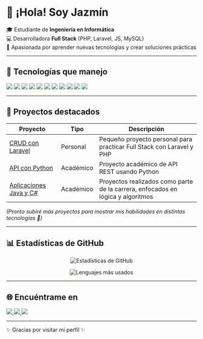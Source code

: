 # 👋 ¡Hola! Soy Jazmín  

🎓 Estudiante de **Ingeniería en Informática**  
💻 Desarrolladora **Full Stack** (PHP, Laravel, JS, MySQL)  
🚀 Apasionada por aprender nuevas tecnologías y crear soluciones prácticas  

---

## 🚀 Tecnologías que manejo

<p align="left">
  <img src="https://img.shields.io/badge/PHP-777BB4?style=for-the-badge&logo=php&logoColor=white"/>
  <img src="https://img.shields.io/badge/Laravel-FF2D20?style=for-the-badge&logo=laravel&logoColor=white"/>
  <img src="https://img.shields.io/badge/Python-3776AB?style=for-the-badge&logo=python&logoColor=white"/>
  <img src="https://img.shields.io/badge/Java-007396?style=for-the-badge&logo=java&logoColor=white"/>
  <img src="https://img.shields.io/badge/C%23-239120?style=for-the-badge&logo=c-sharp&logoColor=white"/>
  <img src="https://img.shields.io/badge/JavaScript-F7DF1E?style=for-the-badge&logo=javascript&logoColor=black"/>
  <img src="https://img.shields.io/badge/HTML5-E34F26?style=for-the-badge&logo=html5&logoColor=white"/>
  <img src="https://img.shields.io/badge/CSS3-1572B6?style=for-the-badge&logo=css3&logoColor=white"/>
  <img src="https://img.shields.io/badge/MySQL-4479A1?style=for-the-badge&logo=mysql&logoColor=white"/>
  <img src="https://img.shields.io/badge/Git-000000?style=for-the-badge&logo=git&logoColor=white"/>
  <img src="https://img.shields.io/badge/GitHub-181717?style=for-the-badge&logo=github&logoColor=white"/>
</p>

---

## 📂 Proyectos destacados

| Proyecto | Tipo | Descripción |
|----------|------|-------------|
| [CRUD con Laravel](#) | Personal | Pequeño proyecto personal para practicar Full Stack con Laravel y PHP |
| [API con Python](#) | Académico | Proyecto académico de API REST usando Python |
| [Aplicaciones Java y C#](#) | Académico | Proyectos realizados como parte de la carrera, enfocados en lógica y algoritmos |

*(Pronto subiré más proyectos para mostrar mis habilidades en distintas tecnologías 🚀)*

---

## 📊 Estadísticas de GitHub

<p align="center">
  <img src="https://github-readme-stats.vercel.app/api?username=Jazmin-cmd&show_icons=true&theme=radical" alt="Estadísticas de GitHub"/>
</p>

<p align="center">
  <img src="https://github-readme-stats.vercel.app/api/top-langs/?username=Jazmin-cmd&layout=compact&theme=radical" alt="Lenguajes más usados"/>
</p>

---

## 🌐 Encuéntrame en

<p align="left">
  <a href="https://www.linkedin.com/in/jazmin-zorrilla-218637199/" target="_blank">
    <img src="https://img.shields.io/badge/LinkedIn-0A66C2?style=for-the-badge&logo=linkedin&logoColor=white"/>
  </a>
  <a href="https://github.com/Jazmin-cmd" target="_blank">
    <img src="https://img.shields.io/badge/GitHub-181717?style=for-the-badge&logo=github&logoColor=white"/>
  </a>
  <a href="https://www.workana.com/freelancer/4c03fed8ec2f96fd48da1d833287686e" target="_blank">
    <img src="https://img.shields.io/badge/Workana-4B0082?style=for-the-badge&logo=briefcase&logoColor=white"/>
  </a>
</p>

---

✨ Gracias por visitar mi perfil ✨
